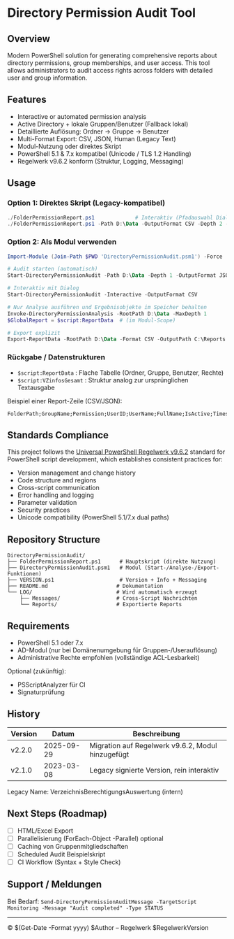 # Directory Permission Audit Tool

## Overview

Modern PowerShell solution for generating comprehensive reports about directory permissions, group memberships, and user access. This tool allows administrators to audit access rights across folders with detailed user and group information.

## Features

- Interactive or automated permission analysis
- Active Directory + lokale Gruppen/Benutzer (Fallback lokal)
- Detaillierte Auflösung: Ordner -> Gruppe -> Benutzer
- Multi-Format Export: CSV, JSON, Human (Legacy Text)
- Modul-Nutzung oder direktes Skript
- PowerShell 5.1 & 7.x kompatibel (Unicode / TLS 1.2 Handling)
- Regelwerk v9.6.2 konform (Struktur, Logging, Messaging)

## Usage

### Option 1: Direktes Skript (Legacy-kompatibel)

```powershell
./FolderPermissionReport.ps1             # Interaktiv (Pfadauswahl Dialog)
./FolderPermissionReport.ps1 -Path D:\Data -OutputFormat CSV -Depth 2 -IncludeInherited
```

### Option 2: Als Modul verwenden

```powershell
Import-Module (Join-Path $PWD 'DirectoryPermissionAudit.psm1') -Force

# Audit starten (automatisch)
Start-DirectoryPermissionAudit -Path D:\Data -Depth 1 -OutputFormat JSON

# Interaktiv mit Dialog
Start-DirectoryPermissionAudit -Interactive -OutputFormat CSV

# Nur Analyse ausführen und Ergebnisobjekte im Speicher behalten
Invoke-DirectoryPermissionAnalysis -RootPath D:\Data -MaxDepth 1
$GlobalReport = $script:ReportData  # (im Modul-Scope)

# Export explizit
Export-ReportData -RootPath D:\Data -Format CSV -OutputPath C:\Reports
```

### Rückgabe / Datenstrukturen

- `$script:ReportData` : Flache Tabelle (Ordner, Gruppe, Benutzer, Rechte)
- `$script:VZinfosGesamt` : Struktur analog zur ursprünglichen Textausgabe

Beispiel einer Report-Zeile (CSV/JSON):

```text
FolderPath;GroupName;Permission;UserID;UserName;FullName;IsActive;Timestamp
```

## Standards Compliance

This project follows the [Universal PowerShell Regelwerk v9.6.2](../PowerShell-Regelwerk-Universal-v9.6.2.md) standard for PowerShell script development, which establishes consistent practices for:

- Version management and change history
- Code structure and regions
- Cross-script communication
- Error handling and logging
- Parameter validation
- Security practices
- Unicode compatibility (PowerShell 5.1/7.x dual paths)

## Repository Structure

```plaintext
DirectoryPermissionAudit/
├── FolderPermissionReport.ps1      # Hauptskript (direkte Nutzung)
├── DirectoryPermissionAudit.psm1   # Modul (Start-/Analyse-/Export-Funktionen)
├── VERSION.ps1                     # Version + Info + Messaging
├── README.md                      # Dokumentation
└── LOG/                           # Wird automatisch erzeugt
    ├── Messages/                  # Cross-Script Nachrichten
    └── Reports/                   # Exportierte Reports
```

## Requirements

- PowerShell 5.1 oder 7.x
- AD-Modul (nur bei Domänenumgebung für Gruppen-/Userauflösung)
- Administrative Rechte empfohlen (vollständige ACL-Lesbarkeit)

Optional (zukünftig):
- PSScriptAnalyzer für CI
- Signaturprüfung

## History

| Version | Datum | Beschreibung |
|---------|-------|--------------|
| v2.2.0  | 2025-09-29 | Migration auf Regelwerk v9.6.2, Modul hinzugefügt |
| v2.1.0  | 2023-03-08 | Legacy signierte Version, rein interaktiv |

Legacy Name: VerzeichnisBerechtigungsAuswertung (intern)

## Next Steps (Roadmap)

- [ ] HTML/Excel Export
- [ ] Parallelisierung (ForEach-Object -Parallel) optional
- [ ] Caching von Gruppenmitgliedschaften
- [ ] Scheduled Audit Beispielskript
- [ ] CI Workflow (Syntax + Style Check)

## Support / Meldungen

Bei Bedarf: `Send-DirectoryPermissionAuditMessage -TargetScript Monitoring -Message "Audit completed" -Type STATUS`

---
© $(Get-Date -Format yyyy) $Author – Regelwerk $RegelwerkVersion
